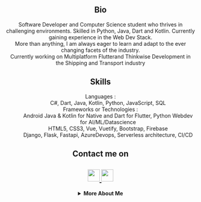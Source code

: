 

<!--
**ultimaterex/ultimaterex** is a ✨ _special_ ✨ repository because its `README.md` (this file) appears on your GitHub profile.

Here are some ideas to get you started:

- 🔭 I’m currently working on ...
- 🌱 I’m currently learning ...
- 👯 I’m looking to collaborate on ...
- 🤔 I’m looking for help with ...
- 💬 Ask me about ...
- 📫 How to reach me: ...
- 😄 Pronouns: ...
- ⚡ Fun fact: ...
-->


<html>
   <body>
      <h2 align="center">Bio</h2>
      <p align="center">
        Software Developer and Computer Science student who thrives in challenging environments. Skilled in Python, Java, Dart and Kotlin. Currently gaining experience in the Web Dev Stack.
        <br>
        More than anything, I am always eager to learn and adapt to the ever changing facets of the industry.
         <br>Currently working on Multiplatform Flutterand Thinkwise Development in the Shipping and Transport industry
        <br>
      </p>
      <h2 align="center">Skills</h2>
      <dl align="center">
         <dt>Languages :</dt>
         <dd>C#, Dart, Java, Kotlin, Python, JavaScript, SQL</dd>
         <dt>Frameworks or Technologies :</dt>
         <dd>Android Java & Kotlin for Native and Dart for Flutter, Python Webdev for AI/ML/Datascience
           <br>
            HTML5, CSS3, Vue, Vuetify, Bootstrap, Firebase
           <br>
            Django, Flask, Fastapi, AzureDevops, Serverless architecture, CI/CD
         </dd>
      </dl>
      <h2 align="center">Contact me on</h2>
      <h2 align="center">
         <a href="https://www.linkedin.com/in/selbybaidjnath/">
         <img src="https://github.com/gauravghongde/social-icons/blob/master/PNG/Black/LinkedIN_black.png" width="32" height="32"/>
         </a>
         <a href="mailto:contact@serubii.com">
         <img src="https://github.com/gauravghongde/social-icons/blob/master/PNG/Black/Gmail_black.png" width="32" height="32"/>
         </a>
      </h2>
      <details align="center">
         <summary><b>More About Me</b><br></summary>
            <div>
               <b>
                  <h3>My Stats</h3>
                  <a href="https://github.com/gauravghongde/github-readme-stats/actions">
                  <img alt="My github stats" src="https://github-readme-stats.vercel.app/api?username=ultimaterex&theme=radical&count_private=true&hide=stars"/>
                  </a>
               </b>
            </div>
      </details>
   </body>
</html>
